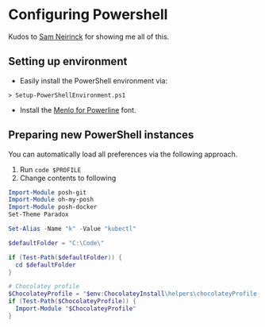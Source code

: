 # Configuring Powershell

Kudos to [Sam Neirinck](https://github.com/samneirinck) for showing me all of this.

## Setting up environment
- Easily install the PowerShell environment via:
```shell
> Setup-PowerShellEnvironment.ps1
```
- Install the [Menlo for Powerline](https://github.com/abertsch/Menlo-for-Powerline) font.

## Preparing new PowerShell instances
You can automatically load all preferences via the following approach.

1. Run `code $PROFILE`
2. Change contents to following

```powershell
Import-Module posh-git
Import-Module oh-my-posh
Import-Module posh-docker
Set-Theme Paradox

Set-Alias -Name "k" -Value "kubectl"

$defaultFolder = "C:\Code\"

if (Test-Path($defaultFolder)) {
  cd $defaultFolder
}

# Chocolatey profile
$ChocolateyProfile = "$env:ChocolateyInstall\helpers\chocolateyProfile.psm1"
if (Test-Path($ChocolateyProfile)) {
  Import-Module "$ChocolateyProfile"
}
```
